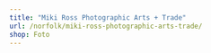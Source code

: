 ```yaml
---
title: "Miki Ross Photographic Arts + Trade"
url: /norfolk/miki-ross-photographic-arts-trade/
shop: Foto
---
```

